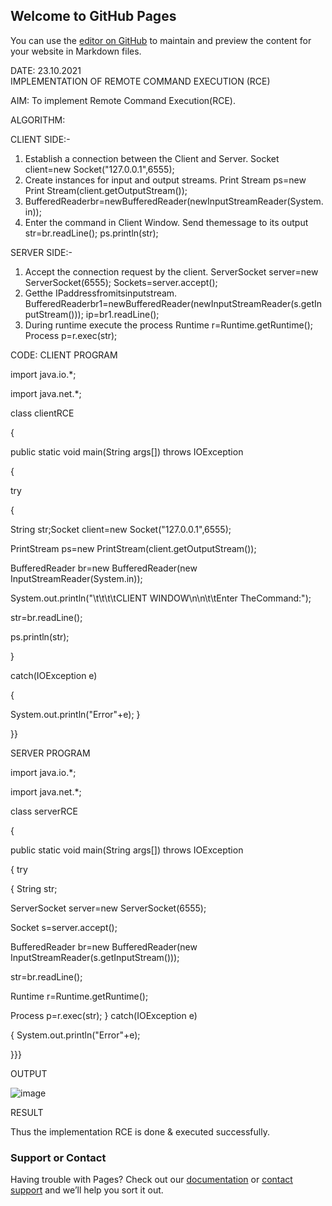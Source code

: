 ## Welcome to GitHub Pages

You can use the [editor on GitHub](https://github.com/JBBS7/RCE-jbbs/edit/main/README.md) to maintain and preview the content for your website in Markdown files.

DATE: 23.10.2021      
IMPLEMENTATION OF REMOTE COMMAND EXECUTION (RCE)

AIM:
To implement Remote Command Execution(RCE). 

ALGORITHM:

CLIENT SIDE:-

1. Establish a connection between the Client and Server.
Socket client=new Socket("127.0.0.1",6555);
2. Create instances for input and output streams.
Print Stream ps=new Print Stream(client.getOutputStream());
3. BufferedReaderbr=newBufferedReader(newInputStreamReader(System.in));
4. Enter the command in Client Window.
Send themessage to its output
str=br.readLine();
ps.println(str);

SERVER SIDE:-

1. Accept the connection request by the client.
ServerSocket server=new ServerSocket(6555);
Sockets=server.accept();
2. Getthe IPaddressfromitsinputstream.
BufferedReaderbr1=newBufferedReader(newInputStreamReader(s.getInputStream()));
ip=br1.readLine();
3. During runtime execute the process
Runtime r=Runtime.getRuntime();
Process p=r.exec(str);

CODE:
CLIENT PROGRAM

import java.io.*;

import java.net.*; 

class clientRCE

{

public static void main(String args[]) throws IOException

{

try

{

String str;Socket client=new Socket("127.0.0.1",6555);

PrintStream ps=new PrintStream(client.getOutputStream());

BufferedReader br=new BufferedReader(new InputStreamReader(System.in));

System.out.println("\t\t\t\tCLIENT WINDOW\n\n\t\tEnter TheCommand:");

str=br.readLine();

ps.println(str);

}

catch(IOException e)

{

System.out.println("Error"+e); }

}}


SERVER PROGRAM

import java.io.*;

import java.net.*;

class serverRCE

{

public static void main(String args[]) throws IOException

{
 try
 
{
String str;

ServerSocket server=new ServerSocket(6555);

Socket s=server.accept();

BufferedReader br=new BufferedReader(new InputStreamReader(s.getInputStream()));

str=br.readLine();

Runtime r=Runtime.getRuntime();

Process p=r.exec(str);
}
catch(IOException e)

{
System.out.println("Error"+e);

}}}



OUTPUT

![image](https://user-images.githubusercontent.com/94218612/142985144-97016561-0063-4f9d-ac50-2130e0dc4426.png)


RESULT

Thus the implementation RCE is done & executed successfully.


### Support or Contact

Having trouble with Pages? Check out our [documentation](https://docs.github.com/categories/github-pages-basics/) or [contact support](https://support.github.com/contact) and we’ll help you sort it out.
